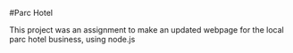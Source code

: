 #Parc Hotel

This project was an assignment to make an updated webpage for the local parc hotel business, using node.js
